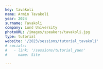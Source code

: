 ```yaml
---
key: tavakoli
name: Armin Tavakoli
year: 2024
surname: Tavakoli
company: Lund University
photoURL: /images/speakers/tavakoli.jpg
type: tutorial
website: '/2023/sessions/tutorial_tavakoli'
# socials:
#   - link: '/sessions/tutorial_yuen'
#     name: Site

---
```

